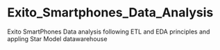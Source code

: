 # Exito_Smartphones_Data_Analysis
Exito SmartPhones Data analysis following ETL and EDA principles and appling Star Model datawarehouse
